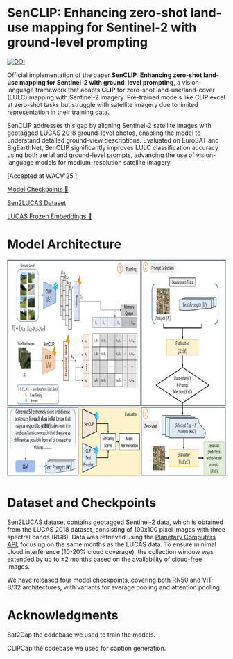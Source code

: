 # SenCLIP: Enhancing zero-shot land-use mapping for Sentinel-2 with ground-level prompting
[![DOI](https://zenodo.org/badge/DOI/10.5281/zenodo.14231252.svg)](https://doi.org/10.5281/zenodo.14231252)

Official implementation of the paper **SenCLIP: Enhancing zero-shot land-use mapping for Sentinel-2 with ground-level prompting**, a vision-language framework that adapts **CLIP** for zero-shot land-use/land-cover (LULC) mapping with Sentinel-2 imagery. Pre-trained models like CLIP excel at zero-shot tasks but struggle with satellite imagery due to limited representation in their training data.  

SenCLIP addresses this gap by aligning Sentinel-2 satellite images with geotagged [LUCAS 2018](https://ec.europa.eu/eurostat/web/lucas/database/2018) ground-level photos, enabling the model to understand detailed ground-view descriptions. Evaluated on EuroSAT and BigEarthNet, SenCLIP significantly improves LULC classification accuracy using both aerial and ground-level prompts, advancing the use of vision-language models for medium-resolution satellite imagery.

[Accepted at WACV'25.]

[Model Checkpoints 🤗 ](https://huggingface.co/pallavijainpj/SenCLIP)

[Sen2LUCAS Dataset](https://zenodo.org/badge/DOI/10.5281/zenodo.14231252.svg)

[LUCAS Frozen Embeddings 🤗](https://huggingface.co/pallavijainpj/SenCLIP/tree/main/LUCAS_CLIP_Frozen_Embeddings)
# Model Architecture
<div align="center">
<img src="model_arch.jpg" width="1000" height="500">
</div>

# Dataset and Checkpoints
Sen2LUCAS dataset contains geotagged Sentinel-2 data, which is obtained from the LUCAS 2018 dataset, consisting of 100x100 pixel images with three spectral bands (RGB). Data was retrieved using the [Planetary Computers API](https://planetarycomputer.microsoft.com/docs/quickstarts/reading-stac/), focusing on the same months as the LUCAS data. To ensure minimal cloud interference (10-20% cloud coverage), the collection window was extended by up to ±2 months based on the availability of cloud-free images.

We have released four model checkpoints, covering both RN50 and ViT-B/32 architectures, with variants for average pooling and attention pooling.

# Acknowledgments
Sat2Cap the codebase we used to train the models.

CLIPCap the codebase we used for caption generation.
